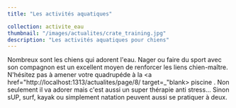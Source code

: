 ```yaml
---
title: "Les activités aquatiques"

collection: activite_eau
thumbnail: "/images/actualites/crate_training.jpg"
description: "Les activités aquatiques pour chiens"
---
```


Nombreux sont les chiens qui adorent l'eau. Nager ou faire du sport avec son compagnon est un excellent moyen de renforcer les liens chien-maître.
N'hésitez pas à amener votre quadrupéde à la <a href="http://localhost:1313/actualites/page/8/ target=_"blank> piscine </a>. Non seulement il va adorer mais c'est aussi un super thérapie anti stress...
Sinon sUP, surf, kayak ou simplement natation peuvent aussi se pratiquer à deux.
